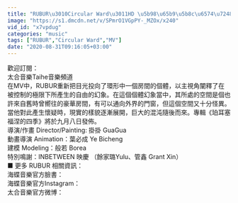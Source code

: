 ```yaml
---
title: "RUBUR\u3010Circular Ward\u3011HD \u5b98\u65b9\u5b8c\u6574\u7248 MV"
image: "https://s1.dmcdn.net/v/SPmrO1VGpPY-_MZOx/x240"
vid_id: "x7vpdug"
categories: "music"
tags: ["RUBUR","Circular Ward","MV"]
date: "2020-08-31T09:16:05+03:00"
---
```

歡迎訂閱：  <br>太合音樂Taihe音樂頻道  <br>在MV中，RUBUR重新把目光投向了環形中一個房間的個體，以主視角闡釋了在被控制的極限下所產生的自由的幻象。在這個個體幻象當中，其所處的空間是個也許來自舊時曾嚮往的豪華房間，有可以通向外界的門窗，但這個空間又十分怪異。當他對此產生懷疑時，現實的樣貌逐漸展開，巨大的混沌隨後而來。專輯《珀耳塞福涅的四季》將於九月八日發佈。  <br>導演/作畫 Director/Painting: 掛掛 GuaGua  <br>動畫導演 Animation：葉必成 Ye Bicheng  <br>建模 Modeling：般若 Borea  <br>特別鳴謝：INBETWEEN 映慶 （餘家璐Yulu、管鑫 Grant Xin）  <br>■ 更多 RUBUR 相關資訊：  <br>海蝶音樂官方臉書：  <br>海蝶音樂官方Instagram：  <br>太合音樂官方微博：
